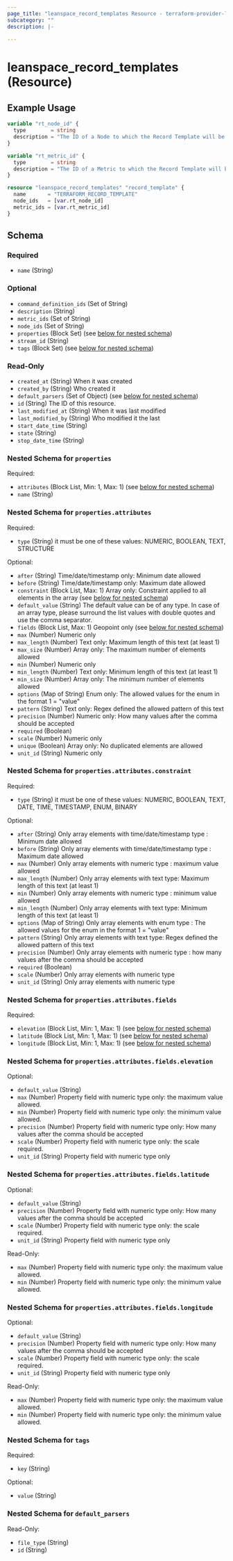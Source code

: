 ```yaml
---
page_title: "leanspace_record_templates Resource - terraform-provider-leanspace"
subcategory: ""
description: |-
  
---
```


# leanspace_record_templates (Resource)



## Example Usage

```terraform
variable "rt_node_id" {
  type        = string
  description = "The ID of a Node to which the Record Template will be linked."
}

variable "rt_metric_id" {
  type        = string
  description = "The ID of a Metric to which the Record Template will be linked."
}

resource "leanspace_record_templates" "record_template" {
  name       = "TERRAFORM_RECORD_TEMPLATE"
  node_ids   = [var.rt_node_id]
  metric_ids = [var.rt_metric_id]
}
```

<!-- schema generated by tfplugindocs -->
## Schema

### Required

- `name` (String)

### Optional

- `command_definition_ids` (Set of String)
- `description` (String)
- `metric_ids` (Set of String)
- `node_ids` (Set of String)
- `properties` (Block Set) (see [below for nested schema](#nestedblock--properties))
- `stream_id` (String)
- `tags` (Block Set) (see [below for nested schema](#nestedblock--tags))

### Read-Only

- `created_at` (String) When it was created
- `created_by` (String) Who created it
- `default_parsers` (Set of Object) (see [below for nested schema](#nestedatt--default_parsers))
- `id` (String) The ID of this resource.
- `last_modified_at` (String) When it was last modified
- `last_modified_by` (String) Who modified it the last
- `start_date_time` (String)
- `state` (String)
- `stop_date_time` (String)

<a id="nestedblock--properties"></a>
### Nested Schema for `properties`

Required:

- `attributes` (Block List, Min: 1, Max: 1) (see [below for nested schema](#nestedblock--properties--attributes))
- `name` (String)

<a id="nestedblock--properties--attributes"></a>
### Nested Schema for `properties.attributes`

Required:

- `type` (String) it must be one of these values: NUMERIC, BOOLEAN, TEXT, STRUCTURE

Optional:

- `after` (String) Time/date/timestamp only: Minimum date allowed
- `before` (String) Time/date/timestamp only: Maximum date allowed
- `constraint` (Block List, Max: 1) Array only: Constraint applied to all elements in the array (see [below for nested schema](#nestedblock--properties--attributes--constraint))
- `default_value` (String) The default value can be of any type. In case of an array type, please surround the list values with double quotes and use the comma separator.
- `fields` (Block List, Max: 1) Geopoint only (see [below for nested schema](#nestedblock--properties--attributes--fields))
- `max` (Number) Numeric only
- `max_length` (Number) Text only: Maximum length of this text (at least 1)
- `max_size` (Number) Array only: The maximum number of elements allowed
- `min` (Number) Numeric only
- `min_length` (Number) Text only: Minimum length of this text (at least 1)
- `min_size` (Number) Array only: The minimum number of elements allowed
- `options` (Map of String) Enum only: The allowed values for the enum in the format 1 = "value"
- `pattern` (String) Text only: Regex defined the allowed pattern of this text
- `precision` (Number) Numeric only: How many values after the comma should be accepted
- `required` (Boolean)
- `scale` (Number) Numeric only
- `unique` (Boolean) Array only: No duplicated elements are allowed
- `unit_id` (String) Numeric only

<a id="nestedblock--properties--attributes--constraint"></a>
### Nested Schema for `properties.attributes.constraint`

Required:

- `type` (String) it must be one of these values: NUMERIC, BOOLEAN, TEXT, DATE, TIME, TIMESTAMP, ENUM, BINARY

Optional:

- `after` (String) Only array elements with time/date/timestamp type : Minimum date allowed
- `before` (String) Only array elements with time/date/timestamp type : Maximum date allowed
- `max` (Number) Only array elements with numeric type : maximum value allowed
- `max_length` (Number) Only array elements with text type: Maximum length of this text (at least 1)
- `min` (Number) Only array elements with numeric type : minimum value allowed
- `min_length` (Number) Only array elements with text type: Minimum length of this text (at least 1)
- `options` (Map of String) Only array elements with enum type : The allowed values for the enum in the format 1 = "value"
- `pattern` (String) Only array elements with text type: Regex defined the allowed pattern of this text
- `precision` (Number) Only array elements with numeric type : how many values after the comma should be accepted
- `required` (Boolean)
- `scale` (Number) Only array elements with numeric type
- `unit_id` (String) Only array elements with numeric type


<a id="nestedblock--properties--attributes--fields"></a>
### Nested Schema for `properties.attributes.fields`

Required:

- `elevation` (Block List, Min: 1, Max: 1) (see [below for nested schema](#nestedblock--properties--attributes--fields--elevation))
- `latitude` (Block List, Min: 1, Max: 1) (see [below for nested schema](#nestedblock--properties--attributes--fields--latitude))
- `longitude` (Block List, Min: 1, Max: 1) (see [below for nested schema](#nestedblock--properties--attributes--fields--longitude))

<a id="nestedblock--properties--attributes--fields--elevation"></a>
### Nested Schema for `properties.attributes.fields.elevation`

Optional:

- `default_value` (String)
- `max` (Number) Property field with numeric type only: the maximum value allowed.
- `min` (Number) Property field with numeric type only: the minimum value allowed.
- `precision` (Number) Property field with numeric type only: How many values after the comma should be accepted
- `scale` (Number) Property field with numeric type only: the scale required.
- `unit_id` (String) Property field with numeric type only


<a id="nestedblock--properties--attributes--fields--latitude"></a>
### Nested Schema for `properties.attributes.fields.latitude`

Optional:

- `default_value` (String)
- `precision` (Number) Property field with numeric type only: How many values after the comma should be accepted
- `scale` (Number) Property field with numeric type only: the scale required.
- `unit_id` (String) Property field with numeric type only

Read-Only:

- `max` (Number) Property field with numeric type only: the maximum value allowed.
- `min` (Number) Property field with numeric type only: the minimum value allowed.


<a id="nestedblock--properties--attributes--fields--longitude"></a>
### Nested Schema for `properties.attributes.fields.longitude`

Optional:

- `default_value` (String)
- `precision` (Number) Property field with numeric type only: How many values after the comma should be accepted
- `scale` (Number) Property field with numeric type only: the scale required.
- `unit_id` (String) Property field with numeric type only

Read-Only:

- `max` (Number) Property field with numeric type only: the maximum value allowed.
- `min` (Number) Property field with numeric type only: the minimum value allowed.





<a id="nestedblock--tags"></a>
### Nested Schema for `tags`

Required:

- `key` (String)

Optional:

- `value` (String)


<a id="nestedatt--default_parsers"></a>
### Nested Schema for `default_parsers`

Read-Only:

- `file_type` (String)
- `id` (String)
